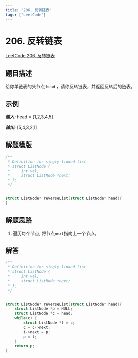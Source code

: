 ```yaml
---
title: "206. 反转链表"
tags: ["LeetCode"]
---
```


# 206. 反转链表

[LeetCode 206. 反转链表](https://leetcode-cn.com/problems/reverse-linked-list/)

## 题目描述

给你单链表的头节点 `head` ，请你反转链表，并返回反转后的链表。

## 示例

**_输入:_** head = [1,2,3,4,5]

**_输出:_** [5,4,3,2,1]

## 解题模版

```c
/**
 * Definition for singly-linked list.
 * struct ListNode {
 *     int val;
 *     struct ListNode *next;
 * };
 */


struct ListNode* reverseList(struct ListNode* head){
}
```

## 解题思路

1. 遍历每个节点, 将节点`next`指向上一个节点。

## 解答

```c
/**
 * Definition for singly-linked list.
 * struct ListNode {
 *     int val;
 *     struct ListNode *next;
 * };
 */


struct ListNode* reverseList(struct ListNode* head){
    struct ListNode *p = NULL;
    struct ListNode *c = head;
    while(c) {
        struct ListNode *t = c;
        c = c->next;
        t->next = p;
        p = t;
    }
    return p;
}
```
